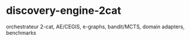 # discovery-engine-2cat
orchestrateur 2-cat, AE/CEGIS, e-graphs, bandit/MCTS, domain adapters, benchmarks
